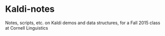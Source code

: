 # Kaldi-notes
Notes, scripts, etc. on Kaldi demos and data structures, for a Fall 2015 class at Cornell Linguistics
